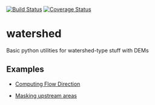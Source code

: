 
[![Build Status](https://travis-ci.org/phobson/watershed.svg?branch=master)](https://travis-ci.org/phobson/watershed)
[![Coverage Status](https://coveralls.io/repos/phobson/watershed/badge.svg)](https://coveralls.io/r/phobson/watershed)

# watershed
Basic python utilities for watershed-type stuff with DEMs

## Examples
 - [Computing Flow Direction](http://nbviewer.ipython.org/github/phobson/watershed/blob/master/examples/Powell%20Butte%20Demo.ipynb)

 - [Masking upstream areas](http://nbviewer.ipython.org/github/phobson/watershed/blob/master/examples/Southern%20California%20Demo.ipynb)

